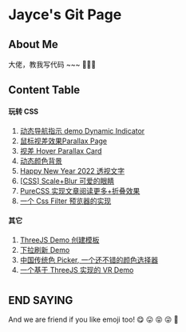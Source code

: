 # Jayce's Git Page

## About Me

大佬，教我写代码 ~~~ 🥳🥳🥳

## Content Table

#### 玩转 CSS

1. [动态导航指示 demo Dynamic Indicator](https://jaycethanks.github.io/demos/DynamicNavgatorIndicator/)
2. [鼠标视差效果Parallax Page](https://jaycethanks.github.io/demos/CssTrick/ParallaxPage)
3. [视差 Hover Parallax Card](https://jaycethanks.github.io/demos/CssTrick/ParallaxCard)
4. [动态颜色背景](https://jaycethanks.github.io/demos/CssTrick/DynamicBackgroundColor)
5. [Happy New Year 2022 透视文字](https://jaycethanks.github.io/demos/CssTrick/HappyNewYear2022)
6. [[CSS] Scale+Blur 可爱的眼睛](https://jaycethanks.github.io/demos/CssTrick/scale-blur/)
7. [PureCSS 实现文章阅读更多+折叠效果](https://jaycethanks.github.io/demos/CssTrick/purecss-continue-reading)
8. [一个 Css Filter 预览器的实现](https://jaycethanks.github.io/demos/CssTrick/filtercomparison)

#### 其它

1. [ThreeJS Demo 创建模板](https://jaycethanks.github.io/demos/ThreeJsDemoPlatform/)
2. [下拉刷新 Demo](https://jaycethanks.github.io/demos/DragPullRefresh)
3. [中国传统色 Picker, 一个还不错的颜色选择器](https://jaycethanks.github.io/demos/ChinaTradColorPick/)
4. [一个基于 ThreeJS 实现的 VR Demo](https://jaycethanks.github.io/demos/ThreejsPipesMapping/)

#

#

#

#

## END SAYING

And we are friend if you like emoji too! 😋 😛 😝 😜 🤪
